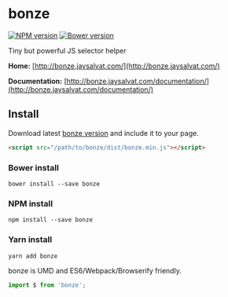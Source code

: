 # bonze

[![NPM version](https://badge.fury.io/js/bonze.svg)](http://badge.fury.io/js/bonze)
[![Bower version](https://badge.fury.io/bo/bonze.svg)](http://badge.fury.io/bo/bonze)

Tiny but powerful JS selector helper

**Home:**
[http://bonze.jaysalvat.com/](http://bonze.jaysalvat.com/)

**Documentation:**
[http://bonze.jaysalvat.com/documentation/](http://bonze.jaysalvat.com/documentation/)

## Install

Download latest [bonze version](http://jaysalvat.github.io/bonze/releases/latest/bonze.zip) and include it to your page.

```html
<script src="/path/to/bonze/dist/bonze.min.js"></script>
```

### Bower install

    bower install --save bonze

### NPM install

    npm install --save bonze

### Yarn install

    yarn add bonze

bonze is UMD and ES6/Webpack/Browserify friendly.

```javascript
import $ from 'bonze';
```
